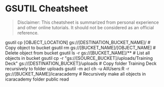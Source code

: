 # GSUTIL Cheatsheet

>Disclaimer: This cheatsheet is summarized from personal experience and other online tutorials. It should not be considered as an official reference.

gsutil cp [OBJECT_LOCATION] gs://[DESTINATION_BUCKET_NAME]/                                     # Copy object to bucket
gsutil rm gs://[BUCKET_NAME]/[OBJECT_NAME]                                                      # Delete object from bucket
gsutil ls -r gs://[BUCKET_NAME]/**                                                              # List all objects in bucket
gsutil cp -r "gs://[SOURCE_BUCKET]/uploads/Training Deck" gs://[DESTINATION_BUCKET]/uploads     # Copy folder Training Deck recursively to folder uploads
gsutil -m acl ch -u AllUsers:R -r gs://[BUCKET_NAME]/icaracademy                                # Recursively make all objects in icaracademy folder public read